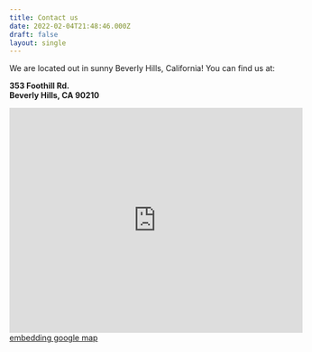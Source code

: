```yaml
---
title: Contact us
date: 2022-02-04T21:48:46.000Z
draft: false
layout: single
---
```


We are located out in sunny Beverly Hills, California! You can find us at:

**353 Foothill Rd.<br />
Beverly Hills, CA 90210**

<iframe scrolling="no" marginheight="0" marginwidth="0" id="gmap_canvas" src="https://maps.google.com/maps?width=520&amp;height=400&amp;hl=en&amp;q=%20Beverly%20Hills+(The%20Good%20Docs%20Project)&amp;t=&amp;z=12&amp;ie=UTF8&amp;iwloc=B&amp;output=embed" width="520" height="400" frameborder="0"></iframe> <a href='https://embedmaps.net'>embedding google map</a> <script type='text/javascript' src='https://embedmaps.com/google-maps-authorization/script.js?id=b93b076d136cd33a2f42e21d6afdd80d03965781'></script>
